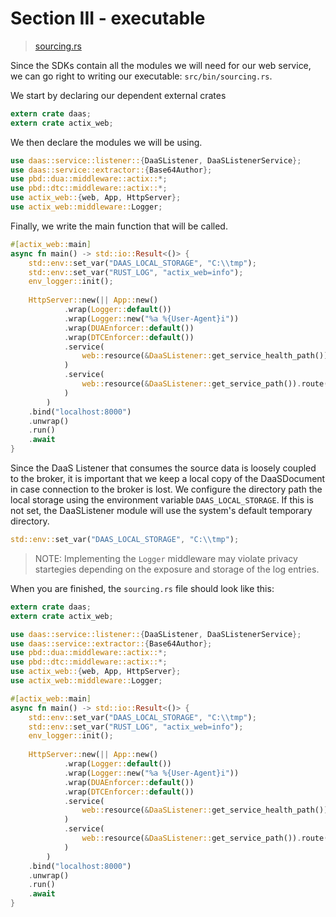 # Section III - executable

> [sourcing.rs](https://github.com/dsietz/daas-workshop/blob/master/rust-daas/src/bin/sourcing.rs)

Since the SDKs contain all the modules we will need for our web service, we can go right to writing our executable: `src/bin/sourcing.rs`.

We start by declaring our dependent external crates

```rust
extern crate daas;
extern crate actix_web;
```

We then declare the modules we will be using.

```rust
use daas::service::listener::{DaaSListener, DaaSListenerService};
use daas::service::extractor::{Base64Author};
use pbd::dua::middleware::actix::*;
use pbd::dtc::middleware::actix::*;
use actix_web::{web, App, HttpServer};
use actix_web::middleware::Logger;
```

Finally, we write the main function that will be called.

```rust
#[actix_web::main]
async fn main() -> std::io::Result<()> {
    std::env::set_var("DAAS_LOCAL_STORAGE", "C:\\tmp");
    std::env::set_var("RUST_LOG", "actix_web=info");
    env_logger::init();
    
    HttpServer::new(|| App::new()        
            .wrap(Logger::default())
            .wrap(Logger::new("%a %{User-Agent}i"))
            .wrap(DUAEnforcer::default())
            .wrap(DTCEnforcer::default())
            .service(
                web::resource(&DaaSListener::get_service_health_path()).route(web::get().to(DaaSListener::health))
            )
            .service(
                web::resource(&DaaSListener::get_service_path()).route(web::post().to(DaaSListener::index::<Base64Author>))
            )
        )
    .bind("localhost:8000")
    .unwrap()
    .run()
    .await
}
```

Since the DaaS Listener that consumes the source data is loosely coupled to the broker, it is important that we keep a local copy of the DaaSDocument in case connection to the broker is lost. We configure the directory path the local storage using the environment variable `DAAS_LOCAL_STORAGE`. If this is not set, the DaaSListener module will use the system's default temporary directory.

```rust
std::env::set_var("DAAS_LOCAL_STORAGE", "C:\\tmp");
```

> NOTE: Implementing the `Logger` middleware may violate privacy startegies depending on the exposure and storage of the log entries.

When you are finished, the `sourcing.rs` file should look like this:

```rust
extern crate daas;
extern crate actix_web;

use daas::service::listener::{DaaSListener, DaaSListenerService};
use daas::service::extractor::{Base64Author};
use pbd::dua::middleware::actix::*;
use pbd::dtc::middleware::actix::*;
use actix_web::{web, App, HttpServer};
use actix_web::middleware::Logger;

#[actix_web::main]
async fn main() -> std::io::Result<()> {
    std::env::set_var("DAAS_LOCAL_STORAGE", "C:\\tmp");
    std::env::set_var("RUST_LOG", "actix_web=info");
    env_logger::init();
    
    HttpServer::new(|| App::new()        
            .wrap(Logger::default())
            .wrap(Logger::new("%a %{User-Agent}i"))
            .wrap(DUAEnforcer::default())
            .wrap(DTCEnforcer::default())
            .service(
                web::resource(&DaaSListener::get_service_health_path()).route(web::get().to(DaaSListener::health))
            )
            .service(
                web::resource(&DaaSListener::get_service_path()).route(web::post().to(DaaSListener::index::<Base64Author>))
            )
        )
    .bind("localhost:8000")
    .unwrap()
    .run()
    .await
}
```

